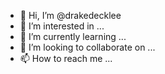- 👋 Hi, I’m @drakedecklee
- 👀 I’m interested in ...
- 🌱 I’m currently learning ...
- 💞️ I’m looking to collaborate on ...
- 📫 How to reach me ...

<!---
drakedecklee/drakedecklee is a ✨ special ✨ repository because its `README.md` (this file) appears on your GitHub profile.
You can click the Preview link to take a look at your changes.
--->
